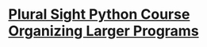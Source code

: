 # [Plural Sight Python Course Organizing Larger Programs](https://app.pluralsight.com/library/courses/core-python-organizing-larger-programs/table-of-contents)

